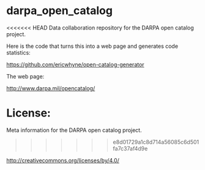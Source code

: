 darpa_open_catalog
==================

<<<<<<< HEAD
Data collaboration repository for the DARPA open catalog project.

Here is the code that turns this into a web page and generates code statistics:

https://github.com/ericwhyne/open-catalog-generator

The web page:

http://www.darpa.mil/opencatalog/

License:
=======
Meta information for the DARPA open catalog project.
>>>>>>> e8d01729a1c8d714a56085c6d501fa7c37af4d9e

http://creativecommons.org/licenses/by/4.0/


